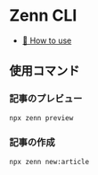 # Zenn CLI

* [📘 How to use](https://zenn.dev/zenn/articles/zenn-cli-guide)

## 使用コマンド

### 記事のプレビュー

```bash
npx zenn preview
```

### 記事の作成

```bash
npx zenn new:article
```
